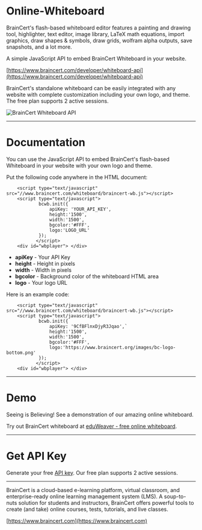 Online-Whiteboard
=================

BrainCert's flash-based whiteboard editor features a painting and drawing tool, highlighter, text editor, image library, LaTeX math equations, import graphics, draw shapes &amp; symbols, draw grids, wolfram alpha outputs, save snapshots, and a lot more.

A simple JavaScript API to embed BrainCert Whiteboard in your website.

[https://www.braincert.com/developer/whiteboard-api](https://www.braincert.com/developer/whiteboard-api)

BrainCert's standalone whiteboard can be easily integrated with any website with complete customization including your own logo, and theme. The free plan supports 2 active sessions.

![BrainCert Whiteboard API](https://www.braincert.com/images/whiteboard-api-front.jpg)


***

# Documentation

You can use the JavaScript API to embed BrainCert's flash-based Whiteboard in your website with your own logo and theme.

Put the following code anywhere in the HTML document:


        <script type="text/javascript" src="//www.braincert.com/whiteboard/braincert-wb.js"></script>
        <script type="text/javascript">
                bcwb.init({
                    apiKey: 'YOUR_API_KEY',
                    height:'1500',
                    width:'1500',
                    bgcolor:'#FFF',
                    logo:'LOGO_URL'
                });
               </script>
        <div id="wbplayer"> </div>



* **apiKey**	- Your API Key
* **height**	- Height in pixels
* **width**	- Width in pixels
* **bgcolor**	- Background color of the whiteboard HTML area
* **logo**	- Your logo URL


Here is an example code:

        <script type="text/javascript" src="//www.braincert.com/whiteboard/braincert-wb.js"></script>
        <script type="text/javascript">
                bcwb.init({
                    apiKey: '9CfBFlnxDjyR3Jqao',`
                    height:'1500',
                    width:'1500',
                    bgcolor:'#FFF',
                    logo:'https://www.braincert.org/images/bc-logo-bottom.png'
                });
               </script>
        <div id="wbplayer"> </div>


***

# Demo

Seeing is Believing! See a demonstration of our amazing online whiteboard.

Try out BrainCert whiteboard at [eduWeaver - free online whiteboard](http://www.eduweaver.com/).

***

# Get API Key

Generate your free [API key](https://www.braincert.com/app/whiteboard). Our free plan supports 2 active sessions.


***

BrainCert is a cloud-based e-learning platform, virtual classroom, and enterprise-ready online learning management system (LMS). A soup-to-nuts solution for students and instructors, BrainCert offers powerful tools to create (and take) online courses, tests, tutorials, and live classes.

[https://www.braincert.com](https://www.braincert.com)
